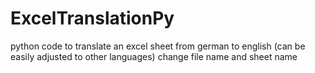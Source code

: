# ExcelTranslationPy
python code to translate an excel sheet from german to english (can be easily adjusted to other languages)
change file name and sheet name
